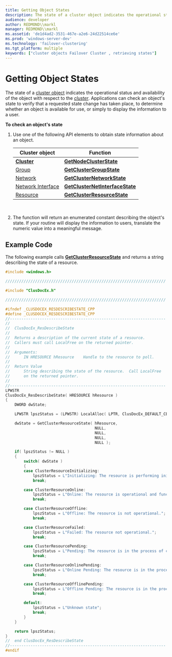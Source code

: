 ```yaml
---
title: Getting Object States
description: The state of a cluster object indicates the operational status and availability of the object with respect to the cluster.
audience: developer
author: REDMOND\\markl
manager: REDMOND\\markl
ms.assetid: 'de1d4ad2-3531-467e-a2e6-24d22514ce6e'
ms.prod: 'windows-server-dev'
ms.technology: 'failover-clustering'
ms.tgt_platform: multiple
keywords: ["cluster objects Failover Cluster , retrieving states"]
---
```


# Getting Object States

The state of a [cluster object](cluster-objects.md) indicates the operational status and availability of the object with respect to the [*cluster*](c-gly.md#-wolf-cluster-gly). Applications can check an object's state to verify that a requested state change has taken place, to determine whether an object is available for use, or simply to display the information to a user.

**To check an object's state**

1.  Use one of the following API elements to obtain state information about an object.

    

    | Cluster object                              | Function                                                           |
    |---------------------------------------------|--------------------------------------------------------------------|
    | [**Cluster**](cluster-object.md)           | [**GetNodeClusterState**](getnodeclusterstate.md)                 |
    | [Group](groups.md)                         | [**GetClusterGroupState**](getclustergroupstate.md)               |
    | [Network](networks.md)                     | [**GetClusterNetworkState**](getclusternetworkstate.md)           |
    | [Network Interface](network-interfaces.md) | [**GetClusterNetInterfaceState**](getclusternetinterfacestate.md) |
    | [Resource](resources.md)                   | [**GetClusterResourceState**](getclusterresourcestate.md)         |

    

     

2.  The function will return an enumerated constant describing the object's state. If your routine will display the information to users, translate the numeric value into a meaningful message.

## Example Code

The following example calls [**GetClusterResourceState**](getclusterresourcestate.md) and returns a string describing the state of a resource.


```C++
#include <windows.h>

//////////////////////////////////////////////////////////////////////

#include "ClusDocEx.h"

//////////////////////////////////////////////////////////////////////

#ifndef _CLUSDOCEX_RESDESCRIBESTATE_CPP
#define _CLUSDOCEX_RESDESCRIBESTATE_CPP
//--------------------------------------------------------------------
//
//  ClusDocEx_ResDescribeState
//
//  Returns a description of the current state of a resource.
//  Callers must call LocalFree on the returned pointer.
//
//  Arguments:
//      IN HRESOURCE hResource    Handle to the resource to poll.
//
//  Return Value
//      String describing the state of the resource.  Call LocalFree
//      on the returned pointer.
//
//--------------------------------------------------------------------
LPWSTR
ClusDocEx_ResDescribeState( HRESOURCE hResource )
{
    DWORD dwState;

    LPWSTR lpszStatus = (LPWSTR) LocalAlloc( LPTR, ClusDocEx_DEFAULT_CB );

    dwState = GetClusterResourceState( hResource,
                                       NULL,
                                       NULL,
                                       NULL,
                                       NULL );

    if( lpszStatus != NULL )
    {
        switch( dwState )
        {
        case ClusterResourceInitializing:
            lpszStatus = L"Initializing: The resource is performing initialization.";
            break;

        case ClusterResourceOnline:
            lpszStatus = L"Online: The resource is operational and functioning normally.";
            break;

        case ClusterResourceOffline:
            lpszStatus = L"Offline: The resource is not operational.";
            break;

        case ClusterResourceFailed:
            lpszStatus = L"Failed: The resource not operational.";
            break;

        case ClusterResourcePending:
            lpszStatus = L"Pending: The resource is in the process of coming online or going offline.";
            break;

        case ClusterResourceOnlinePending:
            lpszStatus = L"Online Pending: The resource is in the process of coming online.";
            break;

        case ClusterResourceOfflinePending:
            lpszStatus = L"Offline Pending: The resource is in the process of going offline.";
            break;

        default:
            lpszStatus = L"Unknown state";
            break;
        }
    }

    return lpszStatus;
}    
//  end ClusDocEx_ResDescribeState
//--------------------------------------------------------------------
#endif
```



 

 




